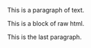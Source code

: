 This is a paragraph of text.

<div>
This is a block
of raw html.
</div>

This is the last paragraph.
